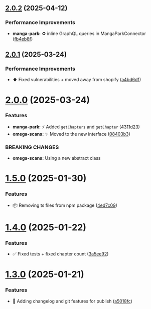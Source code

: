 ## [2.0.2](https://github.com/Zweer/manga-scraper/compare/v2.0.1...v2.0.2) (2025-04-12)


### Performance Improvements

* **manga-park:** :recycle: inline GraphQL queries in MangaParkConnector ([fb4eb8f](https://github.com/Zweer/manga-scraper/commit/fb4eb8ffd6a120386f0c8a2b88ca2e2e5a6aa7fe))

## [2.0.1](https://github.com/Zweer/manga-scraper/compare/v2.0.0...v2.0.1) (2025-03-24)


### Performance Improvements

* :arrow_up: Fixed vulnerabilities + moved away from shopify ([a4bd6d1](https://github.com/Zweer/manga-scraper/commit/a4bd6d1ab39358b635fd6494a9366e8dfdaeecbb))

# [2.0.0](https://github.com/Zweer/manga-scraper/compare/v1.5.0...v2.0.0) (2025-03-24)


### Features

* **manga-park:** :zap: Added `getChapters` and `getChapter` ([4311d23](https://github.com/Zweer/manga-scraper/commit/4311d238cc4468b5b2f86e6a8b540eee2ede072c))
* **omega-scans:** :sparkles: Moved to the new interface ([08403b3](https://github.com/Zweer/manga-scraper/commit/08403b3ddd9f0c4f74b02f863573859f28c4c3ba))


### BREAKING CHANGES

* **omega-scans:** Using a new abstract class

# [1.5.0](https://github.com/Zweer/manga-scraper/compare/v1.4.0...v1.5.0) (2025-01-30)

### Features

- :package: Removing ts files from npm package ([4ed7c09](https://github.com/Zweer/manga-scraper/commit/4ed7c09b1c4ce8554323121814396e682b81fa58))

# [1.4.0](https://github.com/Zweer/manga-scraper/compare/v1.3.0...v1.4.0) (2025-01-22)

### Features

- :white_check_mark: Fixed tests + fixed chapter count ([3a5ee92](https://github.com/Zweer/manga-scraper/commit/3a5ee92cb990d02c8e5751c4d2098c6ce5d7dde8))

# [1.3.0](https://github.com/Zweer/manga-scraper/compare/v1.2.0...v1.3.0) (2025-01-21)

### Features

- :rocket: Adding changelog and git features for publish ([a5018fc](https://github.com/Zweer/manga-scraper/commit/a5018fcd19e073ad2a93d600e4fd009478c0a803))
